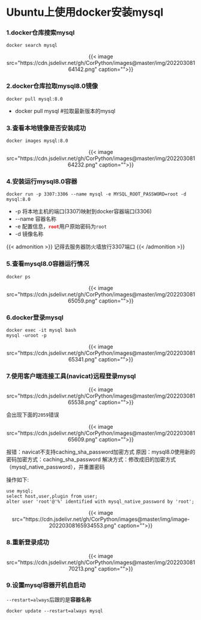 # Ubuntu上使用docker安装mysql

### 1.docker仓库搜索mysql

```
docker search mysql
```

<center>{{< image src="https://cdn.jsdelivr.net/gh/CorPython/images@master/img/20220308164142.png" caption="">}}</center>

### 2.docker仓库拉取mysql8.0镜像

```
docker pull mysql:8.0
```

- docker pull mysql     #拉取最新版本的mysql

### 3.查看本地镜像是否安装成功

```
docker images mysql:8.0
```

<center>{{< image src="https://cdn.jsdelivr.net/gh/CorPython/images@master/img/20220308164232.png" caption="">}}</center>

### 4.安装运行mysql8.0容器

```
docker run -p 3307:3306 --name mysql -e MYSQL_ROOT_PASSWORD=root -d mysql:8.0
```

- -p 将本地主机的端口(3307)映射到docker容器端口(3306)
- --name 容器名称
- -e 配置信息，<strong style='color:red'>`root`</strong>用户原始密码为`root`
- -d 镜像名称

{{< admonition >}}
记得去服务器防火墙放行3307端口
{{< /admonition >}}

### 5.查看mysql8.0容器运行情况

```
docker ps
```

<center>{{< image src="https://cdn.jsdelivr.net/gh/CorPython/images@master/img/20220308165059.png" caption="">}}</center>

### 6.docker登录mysql

```
docker exec -it mysql bash
mysql -uroot -p
```
<center>{{< image src="https://cdn.jsdelivr.net/gh/CorPython/images@master/img/20220308165341.png" caption="">}}</center>

### 7.使用客户端连接工具(navicat)远程登录mysql

<center>{{< image src="https://cdn.jsdelivr.net/gh/CorPython/images@master/img/20220308165538.png" caption="">}}</center>


会出现下面的`2059`错误

<center>{{< image src="https://cdn.jsdelivr.net/gh/CorPython/images@master/img/20220308165609.png" caption="">}}</center>

报错：navicat不支持caching_sha_password加密方式
原因：mysql8.0使用新的密码加密方式：caching_sha_password
解决方式：修改成旧的加密方式（mysql_native_password），并重置密码

操作如下:

```mysql
use mysql;
select host,user,plugin from user;
alter user 'root'@'%' identified with mysql_native_password by 'root';
```

<center>{{< image src="https://cdn.jsdelivr.net/gh/CorPython/images@master/img/image-20220308165934553.png" caption="">}}</center>


### 8.重新登录成功

<center>{{< image src="https://cdn.jsdelivr.net/gh/CorPython/images@master/img/20220308170213.png" caption="">}}</center>

### 9.设置mysql容器开机自启动

`--restart=always`后跟的是**容器名称**

```
docker update --restart=always mysql 
```


